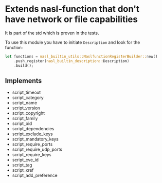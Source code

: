 # Extends nasl-function that don't have network or file capabilities

It is part of the std which is proven in the tests.

To use this module you have to initiate `Description` and look for the function:

```rs
let functions = nasl_builtin_utils::NaslfunctionRegisterBuilder::new()
    .push_register(nasl_builtin_description::Description)
    .build();
```

## Implements

- script_timeout
- script_category
- script_name
- script_version
- script_copyright
- script_family
- script_oid
- script_dependencies
- script_exclude_keys
- script_mandatory_keys
- script_require_ports
- script_require_udp_ports
- script_require_keys
- script_cve_id
- script_tag
- script_xref
- script_add_preference
